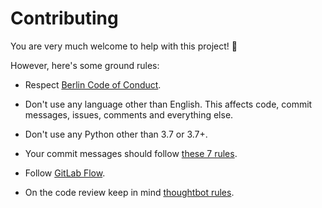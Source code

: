 # Contributing

You are very much welcome to help with this project! 💛

However, here's some ground rules:

- Respect [Berlin Code of Conduct](https://berlincodeofconduct.org/).

- Don't use any language other than English.
This affects code, commit messages, issues, comments and everything else.

- Don't use any Python other than 3.7 or 3.7+.

- Your commit messages should follow [these 7 rules](https://chris.beams.io/posts/git-commit/).

- Follow [GitLab Flow](https://docs.gitlab.com/ee/workflow/gitlab_flow.html).

- On the code review keep in mind [thoughtbot rules](https://github.com/thoughtbot/guides/tree/master/code-review).